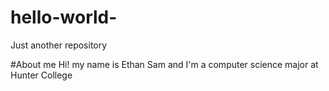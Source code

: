 # hello-world-
Just another repository

#About me 
Hi! my name is Ethan Sam and I'm a computer science major at Hunter College 
